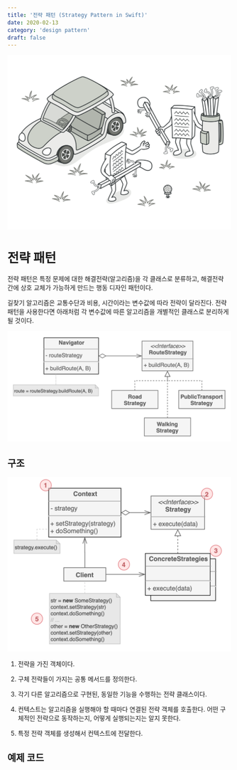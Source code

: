 ```yaml
---
title: '전략 패턴 (Strategy Pattern in Swift)'
date: 2020-02-13
category: 'design pattern'
draft: false
---
```


![](./images/strategy-pattern-1.png)

# 전략 패턴

전략 패턴은 특정 문제에 대한 해결전략(알고리즘)을 각 클래스로 분류하고, 해결전략 간에 상호 교체가 가능하게 만드는 행동 디자인 패턴이다.

길찾기 알고리즘은 교통수단과 비용, 시간이라는 변수값에 따라 전략이 달라진다. 전략 패턴을 사용한다면 아래처럼 각 변수값에 따른 알고리즘을 개별적인 클래스로 분리하게 될 것이다.

![](./images/strategy-pattern-2.png)

## 구조

![](./images/strategy-pattern-3.png)

1. 전략을 가진 객체이다.

2. 구체 전략들이 가지는 공통 메서드를 정의한다.

3. 각기 다른 알고리즘으로 구현된, 동일한 기능을 수행하는 전략 클래스이다.

4. 컨텍스트는 알고리즘을 실행해야 할 때마다 연결된 전략 객체를 호출한다. 어떤 구체적인 전략으로 동작하는지, 어떻게 실행되는지는 알지 못한다.

5. 특정 전략 객체를 생성해서 컨텍스트에 전달한다. 

## 예제 코드